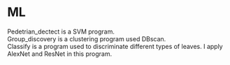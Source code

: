 # ML
Pedetrian_dectect is a SVM program.  
Group_discovery is a clustering program used DBscan.  
Classify is a program used to discriminate different types of leaves. I apply AlexNet and ResNet in this program.  
